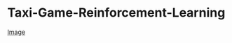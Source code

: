 # Taxi-Game-Reinforcement-Learning

[Image](https://github.com/tashrifbillah/Taxi-Game-Reinforcement-Learning/blob/master/Taxi_Game.png)
